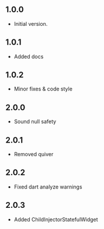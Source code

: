 ## 1.0.0
- Initial version.

## 1.0.1
- Added docs

## 1.0.2
- Minor fixes & code style

## 2.0.0
- Sound null safety

## 2.0.1
- Removed quiver

## 2.0.2
- Fixed dart analyze warnings

## 2.0.3
- Added ChildInjectorStatefulWidget